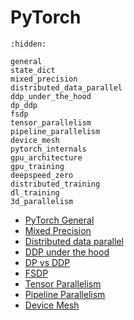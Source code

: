# PyTorch

```{toctree}
:hidden:

general
state_dict
mixed_precision
distributed_data_parallel
ddp_under_the_hood
dp_ddp
fsdp
tensor_parallelism
pipeline_parallelism
device_mesh
pytorch_internals
gpu_architecture
gpu_training
deepspeed_zero
distributed_training
dl_training
3d_parallelism
```

- [PyTorch General](general.md)
- [Mixed Precision](mixed_precision.md)
- [Distributed data parallel](distributed_data_parallel.md)
- [DDP under the hood](ddp_under_the_hood.md)
- [DP vs DDP](dp_ddp.md)
- [FSDP](fsdp.md)
- [Tensor Parallelism](tensor_parallelism.md)
- [Pipeline Parallelism](pipeline_parallelism.md)
- [Device Mesh](device_mesh.md)